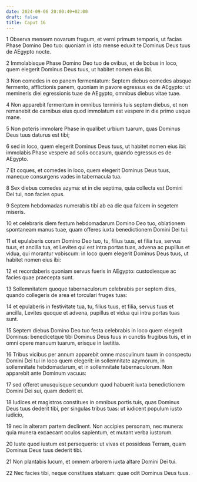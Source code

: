 ```yaml
---
date: 2024-09-06 20:00:49+02:00
draft: false
title: Caput 16
---
```





1 Observa mensem novarum frugum, et verni primum temporis, ut facias Phase Domino Deo tuo: quoniam in isto mense eduxit te Dominus Deus tuus de AEgypto nocte.

2 Immolabisque Phase Domino Deo tuo de ovibus, et de bobus in loco, quem elegerit Dominus Deus tuus, ut habitet nomen eius ibi.

3 Non comedes in eo panem fermentatum: Septem diebus comedes absque fermento, afflictionis panem, quoniam in pavore egressus es de AEgypto: ut memineris diei egressionis tuae de AEgypto, omnibus diebus vitae tuae.

4 Non apparebit fermentum in omnibus terminis tuis septem diebus, et non remanebit de carnibus eius quod immolatum est vespere in die primo usque mane.

5 Non poteris immolare Phase in qualibet urbium tuarum, quas Dominus Deus tuus daturus est tibi;

6 sed in loco, quem elegerit Dominus Deus tuus, ut habitet nomen eius ibi: immolabis Phase vespere ad solis occasum, quando egressus es de AEgypto.

7 Et coques, et comedes in loco, quem elegerit Dominus Deus tuus, maneque consurgens vades in tabernacula tua.

8 Sex diebus comedes azyma: et in die septima, quia collecta est Domini Dei tui, non facies opus.

9 Septem hebdomadas numerabis tibi ab ea die qua falcem in segetem miseris.

10 et celebraris diem festum hebdomadarum Domino Deo tuo, oblationem spontaneam manus tuae, quam offeres iuxta benedictionem Domini Dei tui:

11 et epulaberis coram Domino Deo tuo, tu, filius tuus, et filia tua, servus tuus, et ancilla tua, et Levites qui est intra portas tuas, advena ac pupillus et vidua, qui morantur vobiscum: in loco quem elegerit Dominus Deus tuus, ut habitet nomen eius ibi:

12 et recordaberis quoniam servus fueris in AEgypto: custodiesque ac facies quae praecepta sunt.

13 Sollemnitatem quoque tabernaculorum celebrabis per septem dies, quando collegeris de area et torculari fruges tuas:

14 et epulaberis in festivitate tua, tu, filius tuus, et filia, servus tuus et ancilla, Levites quoque et advena, pupillus et vidua qui intra portas tuas sunt.

15 Septem diebus Domino Deo tuo festa celebrabis in loco quem elegerit Dominus: benedicetque tibi Dominus Deus tuus in cunctis frugibus tuis, et in omni opere manuum tuarum, erisque in laetitia.

16 Tribus vicibus per annum apparebit omne masculinum tuum in conspectu Domini Dei tui in loco quem elegerit: in sollemnitate azymorum, in sollemnitate hebdomadarum, et in sollemnitate tabernaculorum. Non apparebit ante Dominum vacuus:

17 sed offeret unusquisque secundum quod habuerit iuxta benedictionem Domini Dei sui, quam dederit ei.

18 Iudices et magistros constitues in omnibus portis tuis, quas Dominus Deus tuus dederit tibi, per singulas tribus tuas: ut iudicent populum iusto iudicio,

19 nec in alteram partem declinent. Non accipies personam, nec munera: quia munera excaecant oculos sapientum, et mutant verba iustorum.

20 Iuste quod iustum est persequeris: ut vivas et possideas Terram, quam Dominus Deus tuus dederit tibi.

21 Non plantabis lucum, et omnem arborem iuxta altare Domini Dei tui.

22 Nec facies tibi, neque constitues statuam: quae odit Dominus Deus tuus.


